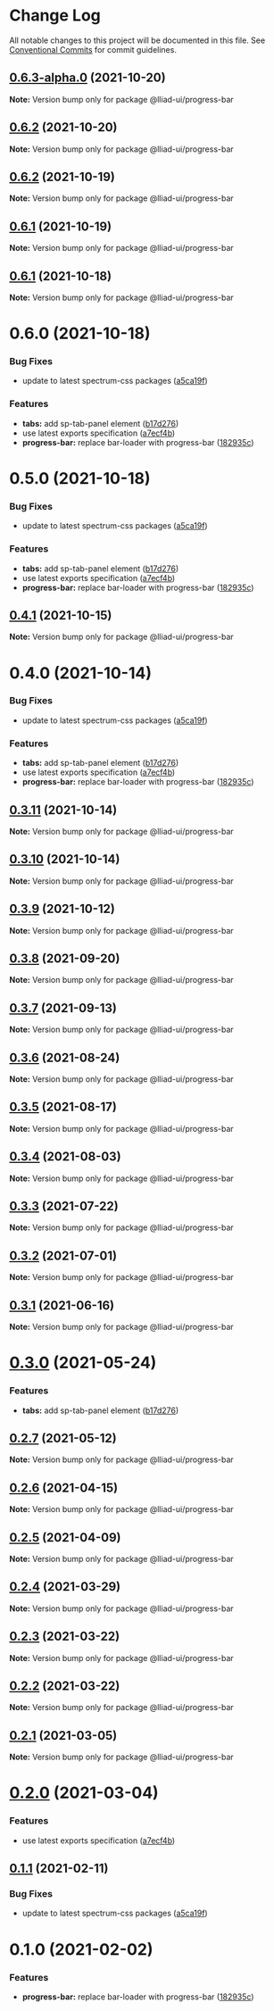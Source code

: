 # Change Log

All notable changes to this project will be documented in this file.
See [Conventional Commits](https://conventionalcommits.org) for commit guidelines.

## [0.6.3-alpha.0](https://github.com/gaoding-inc/Iliad-ui/compare/@lliad-ui/progress-bar@0.6.2...@lliad-ui/progress-bar@0.6.3-alpha.0) (2021-10-20)

**Note:** Version bump only for package @lliad-ui/progress-bar





## [0.6.2](https://github.com/gaoding-inc/Iliad-ui/compare/@lliad-ui/progress-bar@0.6.1...@lliad-ui/progress-bar@0.6.2) (2021-10-20)

**Note:** Version bump only for package @lliad-ui/progress-bar





## [0.6.2](https://github.com/gaoding-inc/Iliad-ui/compare/@lliad-ui/progress-bar@0.6.1...@lliad-ui/progress-bar@0.6.2) (2021-10-19)

**Note:** Version bump only for package @lliad-ui/progress-bar





## [0.6.1](https://github.com/gaoding-inc/Iliad-ui/compare/@lliad-ui/progress-bar@0.6.0...@lliad-ui/progress-bar@0.6.1) (2021-10-19)

**Note:** Version bump only for package @lliad-ui/progress-bar





## [0.6.1](https://github.com/gaoding-inc/Iliad-ui/compare/@lliad-ui/progress-bar@0.6.0...@lliad-ui/progress-bar@0.6.1) (2021-10-18)

**Note:** Version bump only for package @lliad-ui/progress-bar





# 0.6.0 (2021-10-18)


### Bug Fixes

* update to latest spectrum-css packages ([a5ca19f](https://github.com/gaoding-inc/Iliad-ui/commit/a5ca19f67d5b3f0951667c4441d4d977bf1e0937))


### Features

* **tabs:** add sp-tab-panel element ([b17d276](https://github.com/gaoding-inc/Iliad-ui/commit/b17d2765cf415578a31e5fa23515c25ff4c3922d))
* use latest exports specification ([a7ecf4b](https://github.com/gaoding-inc/Iliad-ui/commit/a7ecf4b6da7996f36a8a89f62cc2384709497008))
* **progress-bar:** replace bar-loader with progress-bar ([182935c](https://github.com/gaoding-inc/Iliad-ui/commit/182935c540013af9e793ccf5654113b7af5d34de))





# 0.5.0 (2021-10-18)


### Bug Fixes

* update to latest spectrum-css packages ([a5ca19f](https://github.com/gaoding-inc/Iliad-ui/commit/a5ca19f67d5b3f0951667c4441d4d977bf1e0937))


### Features

* **tabs:** add sp-tab-panel element ([b17d276](https://github.com/gaoding-inc/Iliad-ui/commit/b17d2765cf415578a31e5fa23515c25ff4c3922d))
* use latest exports specification ([a7ecf4b](https://github.com/gaoding-inc/Iliad-ui/commit/a7ecf4b6da7996f36a8a89f62cc2384709497008))
* **progress-bar:** replace bar-loader with progress-bar ([182935c](https://github.com/gaoding-inc/Iliad-ui/commit/182935c540013af9e793ccf5654113b7af5d34de))





## [0.4.1](https://github.com/adobe/spectrum-web-components/compare/@lliad-ui/progress-bar@0.4.0...@lliad-ui/progress-bar@0.4.1) (2021-10-15)

**Note:** Version bump only for package @lliad-ui/progress-bar

# 0.4.0 (2021-10-14)

### Bug Fixes

-   update to latest spectrum-css packages ([a5ca19f](https://github.com/adobe/spectrum-web-components/commit/a5ca19f67d5b3f0951667c4441d4d977bf1e0937))

### Features

-   **tabs:** add sp-tab-panel element ([b17d276](https://github.com/adobe/spectrum-web-components/commit/b17d2765cf415578a31e5fa23515c25ff4c3922d))
-   use latest exports specification ([a7ecf4b](https://github.com/adobe/spectrum-web-components/commit/a7ecf4b6da7996f36a8a89f62cc2384709497008))
-   **progress-bar:** replace bar-loader with progress-bar ([182935c](https://github.com/adobe/spectrum-web-components/commit/182935c540013af9e793ccf5654113b7af5d34de))

## [0.3.11](https://github.com/adobe/spectrum-web-components/compare/@lliad-ui/progress-bar@0.3.9...@lliad-ui/progress-bar@0.3.11) (2021-10-14)

**Note:** Version bump only for package @lliad-ui/progress-bar

## [0.3.10](https://github.com/adobe/spectrum-web-components/compare/@lliad-ui/progress-bar@0.3.9...@lliad-ui/progress-bar@0.3.10) (2021-10-14)

**Note:** Version bump only for package @lliad-ui/progress-bar

## [0.3.9](https://github.com/adobe/spectrum-web-components/compare/@lliad-ui/progress-bar@0.3.8...@lliad-ui/progress-bar@0.3.9) (2021-10-12)

**Note:** Version bump only for package @lliad-ui/progress-bar

## [0.3.8](https://github.com/adobe/spectrum-web-components/compare/@lliad-ui/progress-bar@0.3.7...@lliad-ui/progress-bar@0.3.8) (2021-09-20)

**Note:** Version bump only for package @lliad-ui/progress-bar

## [0.3.7](https://github.com/adobe/spectrum-web-components/compare/@lliad-ui/progress-bar@0.3.6...@lliad-ui/progress-bar@0.3.7) (2021-09-13)

**Note:** Version bump only for package @lliad-ui/progress-bar

## [0.3.6](https://github.com/adobe/spectrum-web-components/compare/@lliad-ui/progress-bar@0.3.5...@lliad-ui/progress-bar@0.3.6) (2021-08-24)

**Note:** Version bump only for package @lliad-ui/progress-bar

## [0.3.5](https://github.com/adobe/spectrum-web-components/compare/@lliad-ui/progress-bar@0.3.4...@lliad-ui/progress-bar@0.3.5) (2021-08-17)

**Note:** Version bump only for package @lliad-ui/progress-bar

## [0.3.4](https://github.com/adobe/spectrum-web-components/compare/@lliad-ui/progress-bar@0.3.3...@lliad-ui/progress-bar@0.3.4) (2021-08-03)

**Note:** Version bump only for package @lliad-ui/progress-bar

## [0.3.3](https://github.com/adobe/spectrum-web-components/compare/@lliad-ui/progress-bar@0.3.2...@lliad-ui/progress-bar@0.3.3) (2021-07-22)

**Note:** Version bump only for package @lliad-ui/progress-bar

## [0.3.2](https://github.com/adobe/spectrum-web-components/compare/@lliad-ui/progress-bar@0.3.1...@lliad-ui/progress-bar@0.3.2) (2021-07-01)

**Note:** Version bump only for package @lliad-ui/progress-bar

## [0.3.1](https://github.com/adobe/spectrum-web-components/compare/@lliad-ui/progress-bar@0.3.0...@lliad-ui/progress-bar@0.3.1) (2021-06-16)

**Note:** Version bump only for package @lliad-ui/progress-bar

# [0.3.0](https://github.com/adobe/spectrum-web-components/compare/@lliad-ui/progress-bar@0.2.7...@lliad-ui/progress-bar@0.3.0) (2021-05-24)

### Features

-   **tabs:** add sp-tab-panel element ([b17d276](https://github.com/adobe/spectrum-web-components/commit/b17d2765cf415578a31e5fa23515c25ff4c3922d))

## [0.2.7](https://github.com/adobe/spectrum-web-components/compare/@lliad-ui/progress-bar@0.2.6...@lliad-ui/progress-bar@0.2.7) (2021-05-12)

**Note:** Version bump only for package @lliad-ui/progress-bar

## [0.2.6](https://github.com/adobe/spectrum-web-components/compare/@lliad-ui/progress-bar@0.2.5...@lliad-ui/progress-bar@0.2.6) (2021-04-15)

**Note:** Version bump only for package @lliad-ui/progress-bar

## [0.2.5](https://github.com/adobe/spectrum-web-components/compare/@lliad-ui/progress-bar@0.2.4...@lliad-ui/progress-bar@0.2.5) (2021-04-09)

**Note:** Version bump only for package @lliad-ui/progress-bar

## [0.2.4](https://github.com/adobe/spectrum-web-components/compare/@lliad-ui/progress-bar@0.2.3...@lliad-ui/progress-bar@0.2.4) (2021-03-29)

**Note:** Version bump only for package @lliad-ui/progress-bar

## [0.2.3](https://github.com/adobe/spectrum-web-components/compare/@lliad-ui/progress-bar@0.2.2...@lliad-ui/progress-bar@0.2.3) (2021-03-22)

**Note:** Version bump only for package @lliad-ui/progress-bar

## [0.2.2](https://github.com/adobe/spectrum-web-components/compare/@lliad-ui/progress-bar@0.2.1...@lliad-ui/progress-bar@0.2.2) (2021-03-22)

**Note:** Version bump only for package @lliad-ui/progress-bar

## [0.2.1](https://github.com/adobe/spectrum-web-components/compare/@lliad-ui/progress-bar@0.2.0...@lliad-ui/progress-bar@0.2.1) (2021-03-05)

**Note:** Version bump only for package @lliad-ui/progress-bar

# [0.2.0](https://github.com/adobe/spectrum-web-components/compare/@lliad-ui/progress-bar@0.1.1...@lliad-ui/progress-bar@0.2.0) (2021-03-04)

### Features

-   use latest exports specification ([a7ecf4b](https://github.com/adobe/spectrum-web-components/commit/a7ecf4b6da7996f36a8a89f62cc2384709497008))

## [0.1.1](https://github.com/adobe/spectrum-web-components/compare/@lliad-ui/progress-bar@0.1.0...@lliad-ui/progress-bar@0.1.1) (2021-02-11)

### Bug Fixes

-   update to latest spectrum-css packages ([a5ca19f](https://github.com/adobe/spectrum-web-components/commit/a5ca19f67d5b3f0951667c4441d4d977bf1e0937))

# 0.1.0 (2021-02-02)

### Features

-   **progress-bar:** replace bar-loader with progress-bar ([182935c](https://github.com/adobe/spectrum-web-components/commit/182935c540013af9e793ccf5654113b7af5d34de))
